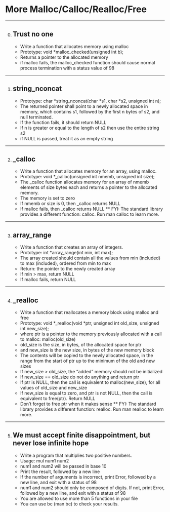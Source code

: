 # More Malloc/Calloc/Realloc/Free



----------------------------------------------------------------------
0. ## Trust no one

   * Write a function that allocates memory using malloc
   * Prototype: void *malloc_checked(unsigned int b);
   * Returns a pointer to the allocated memory
   * if malloc fails, the malloc_checked function should cause normal process termination with a status value of 98

---------------------------------------------------------------------------
1. ## string_nconcat
   * Prototype: char *string_nconcat(char *s1, char *s2, unsigned int n);
   * The returned pointer shall point to a newly allocated space in memory, which contains s1, followed by the first n bytes of s2, and null terminated.
   * If the function fails, it should return NULL
   * If n is greater or equal to the length of s2 then use the entire string s2
   * if NULL is passed, treat it as an empty string

----------------------------------------------------------------------------
2. ## _calloc
   * Write a function that allocates memory for an array, using malloc.
   * Prototype: void *_calloc(unsigned int nmemb, unsigned int size);
   * The _calloc function allocates memory for an array of nmemb elements of size bytes each and returns a pointer to the allocated memory.
   * The memory is set to zero
   * If nmemb or size is 0, then _calloc returns NULL
   * If malloc fails, then _calloc returns NULL
   ** FYI: The standard library provides a different function: calloc. Run man calloc to learn more.


---------------------------------------------------------------------------------
3. ## array_range
   * Write a function that creates an array of integers.
   * Prototype: int *array_range(int min, int max);
   * The array created should contain all the values from min (included) to max (included), ordered from min to max
   * Return: the pointer to the newly created array
   * If min > max, return NULL
   * If malloc fails, return NULL

----------------------------------------------------------------------------------
4. ##  _realloc
   * Write a function that reallocates a memory block using malloc and free
   * Prototype: void *_realloc(void *ptr, unsigned int old_size, unsigned int new_size);
   * where ptr is a pointer to the memory previously allocated with a call to malloc: malloc(old_size)
   * old_size is the size, in bytes, of the allocated space for ptr
   * and new_size is the new size, in bytes of the new memory block
   * The contents will be copied to the newly allocated space, in the range from the start of ptr up to the minimum of the old and new sizes
   * If new_size > old_size, the “added” memory should not be initialized
   * If new_size == old_size do not do anything and return ptr
   * If ptr is NULL, then the call is equivalent to malloc(new_size), for all values of old_size and new_size
   * If new_size is equal to zero, and ptr is not NULL, then the call is equivalent to free(ptr). Return NULL
   * Don’t forget to free ptr when it makes sense
   ** FYI: The standard library provides a different function: realloc. Run man realloc to learn more.

--------------------------------------------------------------------------------
5. ## We must accept finite disappointment, but never lose infinite hope
   * Write a program that multiplies two positive numbers.
   * Usage: mul num1 num2
   * num1 and num2 will be passed in base 10
   * Print the result, followed by a new line
   * If the number of arguments is incorrect, print Error, followed by a new line, and exit with a status of 98
   * num1 and num2 should only be composed of digits. If not, print Error, followed by a new line, and exit with a status of 98
   * You are allowed to use more than 5 functions in your file
   * You can use bc (man bc) to check your results.

